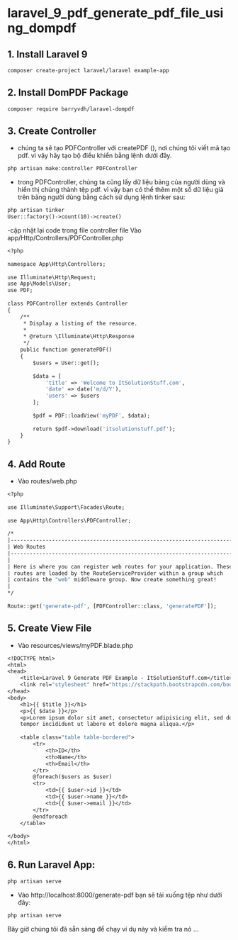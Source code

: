 # laravel_9_pdf_generate_pdf_file_using_dompdf
## 1. Install Laravel 9
```Dockerfile
composer create-project laravel/laravel example-app
```
## 2. Install DomPDF Package
```Dockerfile
composer require barryvdh/laravel-dompdf
```
## 3. Create Controller
- chúng ta sẽ tạo PDFController với createPDF (), nơi chúng tôi viết mã tạo pdf. vì vậy hãy tạo bộ điều khiển bằng lệnh dưới đây.
```Dockerfile
php artisan make:controller PDFController
```
- trong PDFController, chúng ta cũng lấy dữ liệu bảng của người dùng và hiển thị chúng thành tệp pdf. vì vậy bạn có thể thêm một số dữ liệu giả trên bảng người dùng bằng cách sử dụng lệnh tinker sau:
```Dockerfile
php artisan tinker
User::factory()->count(10)->create()
``` 
-cập nhật lại code trong file controller file Vào app/Http/Controllers/PDFController.php  
```Dockerfile
<?php
  
namespace App\Http\Controllers;
  
use Illuminate\Http\Request;
use App\Models\User;
use PDF;
  
class PDFController extends Controller
{
    /**
     * Display a listing of the resource.
     *
     * @return \Illuminate\Http\Response
     */
    public function generatePDF()
    {
        $users = User::get();
  
        $data = [
            'title' => 'Welcome to ItSolutionStuff.com',
            'date' => date('m/d/Y'),
            'users' => $users
        ]; 
            
        $pdf = PDF::loadView('myPDF', $data);
     
        return $pdf->download('itsolutionstuff.pdf');
    }
}
``` 
## 4. Add Route
- Vào routes/web.php
```Dockerfile
<?php
  
use Illuminate\Support\Facades\Route;
  
use App\Http\Controllers\PDFController;
  
/*
|--------------------------------------------------------------------------
| Web Routes
|--------------------------------------------------------------------------
|
| Here is where you can register web routes for your application. These
| routes are loaded by the RouteServiceProvider within a group which
| contains the "web" middleware group. Now create something great!
|
*/
  
Route::get('generate-pdf', [PDFController::class, 'generatePDF']);
```
## 5. Create View File
- Vào resources/views/myPDF.blade.php
```Dockerfile
<!DOCTYPE html>
<html>
<head>
    <title>Laravel 9 Generate PDF Example - ItSolutionStuff.com</title>
    <link rel="stylesheet" href="https://stackpath.bootstrapcdn.com/bootstrap/4.3.1/css/bootstrap.min.css" integrity="sha384-ggOyR0iXCbMQv3Xipma34MD+dH/1fQ784/j6cY/iJTQUOhcWr7x9JvoRxT2MZw1T" crossorigin="anonymous">
</head>
<body>
    <h1>{{ $title }}</h1>
    <p>{{ $date }}</p>
    <p>Lorem ipsum dolor sit amet, consectetur adipisicing elit, sed do eiusmod
    tempor incididunt ut labore et dolore magna aliqua.</p>
  
    <table class="table table-bordered">
        <tr>
            <th>ID</th>
            <th>Name</th>
            <th>Email</th>
        </tr>
        @foreach($users as $user)
        <tr>
            <td>{{ $user->id }}</td>
            <td>{{ $user->name }}</td>
            <td>{{ $user->email }}</td>
        </tr>
        @endforeach
    </table>
  
</body>
</html>
``` 
## 6. Run Laravel App:
```Dockerfile
php artisan serve
``` 
- Vào http://localhost:8000/generate-pdf
bạn sẽ tải xuống tệp như dưới đây:
```Dockerfile
php artisan serve
``` 
Bây giờ chúng tôi đã sẵn sàng để chạy ví dụ này và kiểm tra nó ...
